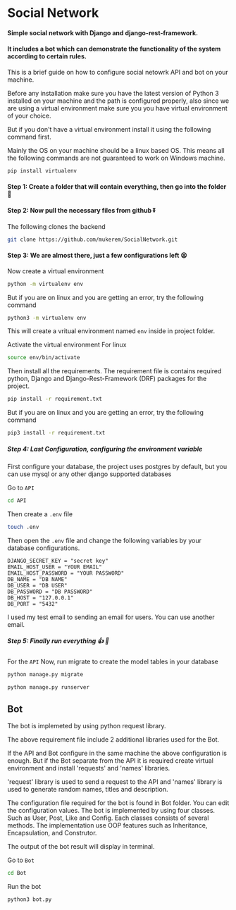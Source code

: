 # Social Network

#### Simple social network with Django and django-rest-framework. 

#### It includes a bot which can demonstrate the functionality of the system according to certain rules.


This is a brief guide on how to configure social netowrk API and bot on your machine.

Before any installation make sure you have the latest version of Python 3 installed on your machine and the path is configured properly, also since we are using a virtual environment make sure you you have virtual environment of your choice.

But if you don't have a virtual environment install it using the following command first.

Mainly the OS on your machine should be a linux based OS. This means all the following commands are not guaranteed to work on Windows machine.
```sh
pip install virtualenv
```

#### Step 1: Create a folder that will contain everything, then go into the folder :file_folder:

#### Step 2: Now pull the necessary files from github :arrow_double_down:

The following clones the backend
```sh
git clone https://github.com/mukerem/SocialNetwork.git
```

#### Step 3: We are almost there, just a few configurations left :tired_face:

Now create a virtual environment
```sh
python -m virtualenv env
```
But if you are on linux and you are getting an error, try the following command
```sh
python3 -m virtualenv env
```
This will create a vritual environment named `env` inside in project folder.

Activate the virtual environment
For linux
```sh
source env/bin/activate
```

Then install all the requirements. The requirement file is contains required python, Django and Django-Rest-Framework (DRF) packages for the project.
```sh
pip install -r requirement.txt
```
But if you are on linux and you are getting an error, try the following command
```sh
pip3 install -r requirement.txt
```

##### Step 4: Last Configuration, configuring the environment variable
First configure your database, the project uses postgres by default, but you can use mysql or any other django supported databases

Go to `API`
```sh
cd API
```

Then create a `.env` file
```sh
touch .env
```

Then open the `.env` file and change the following variables by your database configurations.

```
DJANGO_SECRET_KEY = "secret key"
EMAIL_HOST_USER = "YOUR EMAIL"
EMAIL_HOST_PASSWORD = "YOUR PASSWORD"
DB_NAME = "DB NAME"
DB_USER = "DB USER"
DB_PASSWORD = "DB PASSWORD"
DB_HOST = "127.0.0.1"
DB_PORT = "5432"
```
I used my test email to sending an email for users. You can use another email.


##### Step 5: Finally run everything :thumbsup: :rocket:

For the `API`
Now, run migrate to create the model tables in your database


```sh
python manage.py migrate
```

```sh
python manage.py runserver
```


## Bot
The bot is implemeted by using python request library.

The above requirement file include 2 additional libraries used for the Bot. 

If the API and Bot configure in the same machine the above configuration is enough. But if the Bot separate from the API it is required create virtual environment and install 'requests' and 'names' libraries. 

'request' library is used to send a request to the API and 'names' library is used to generate random names, titles and description.

The configuration file required for the bot is found in Bot folder. You can edit the configuration values.
The bot is implemented by using four classes. Such as User, Post, Like and Config. Each classes consists of several methods. The implementation use OOP features such as Inheritance, Encapsulation, and Construtor.

The output of the bot result will display in terminal.

Go to `Bot`
```sh
cd Bot
```

Run the bot
```sh
python3 bot.py
```
